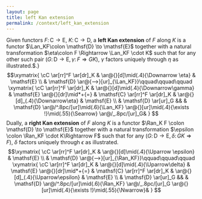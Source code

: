 ```yaml
---
layout: page
title: left Kan extension
permalink: /context/left_kan_extension
---
```

Given functors $F \colon \mathsf{C} \to \mathsf{E}$, $K \colon \mathsf{C} \to \mathsf{D}$, a **left Kan extension** of $F$ along $K$ is a functor $\Lan_KF\colon \mathsf{D} \to \mathsf{E}$ together with a natural transformation $\eta\colon F \Rightarrow \Lan_KF \cdot  K$ such that for any other such pair $(G \colon \mathsf{D} \to \mathsf{E}, \gamma \colon F \Rightarrow GK)$, $\gamma$ factors uniquely through $\eta$ as illustrated.$.} $$\xymatrix{ \cC \ar[rr]^F \ar[dr]_K & \ar@{}[d]\mid(.4){\Downarrow \eta} & \mathsf{E} \\ & \mathsf{D} \ar@{-->}[ur]_{\Lan_KF}}\qquad\qquad\qquad \xymatrix{ \cC \ar[rr]^F \ar[dr]_K & \ar@{}[d]\mid(.4){\Downarrow\gamma} & \mathsf{E} \ar@{}[dr]\mid*+{=} & \mathsf{C} \ar[rr]^F \ar[dr]_K & \ar@{}[d]_(.4){\Downarrow\eta} & \mathsf{E}  \\ & \mathsf{D} \ar[ur]_G &&  & \mathsf{D} \ar@/^.8pc/[ur]\mid(.6){\Lan_KF} \ar@{}[ur]\mid(.4){\exists !}\mid(.55){\Searrow} \ar@/_.8pc/[ur]_G& } $$ Dually, a **right Kan extension** of $F$ along $K$ is a functor $\Ran_K F \colon \mathsf{D} \to \mathsf{E}$ together with a natural transformation $\epsilon \colon \Ran_KF \cdot K\Rightarrow F$ such that for any $(G \colon \mathsf{D} \to \mathsf{E}, \delta \colon GK \Rightarrow F)$, $\delta$ factors uniquely through $\epsilon$ as illustrated. $$\xymatrix{ \cC \ar[rr]^F \ar[dr]_K & \ar@{}[d]\mid(.4){\Uparrow \epsilon} & \mathsf{E} \\ & \mathsf{D} \ar@{-->}[ur]_{\Ran_KF}}\qquad\qquad\qquad \xymatrix{ \cC \ar[rr]^F \ar[dr]_K & \ar@{}[d]\mid(.4){\Uparrow\delta} & \mathsf{E} \ar@{}[dr]\mid*+{=} & \mathsf{C} \ar[rr]^F \ar[dr]_K & \ar@{}[d]_(.4){\Uparrow\epsilon} & \mathsf{E} \\ & \mathsf{D} \ar[ur]_G &&  & \mathsf{D} \ar@/^.8pc/[ur]\mid(.6){\Ran_KF} \ar@/_.8pc/[ur]_G \ar@{}[ur]\mid(.4){\exists !}\mid(.55){\Nwarrow}& } $$

